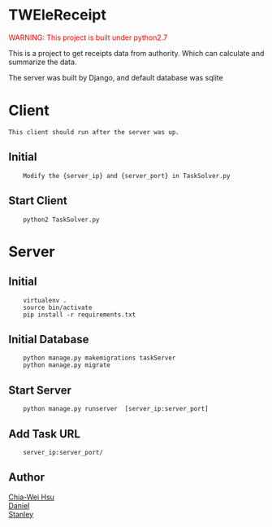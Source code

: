 




TWEleReceipt
===================================

<font color="red">
    WARNING: This project is built under python2.7
</font>

This is a project to get receipts data from authority.
Which can calculate and summarize the data.

The server was built by Django, and default database was sqlite

# Client
	This client should run after the server was up.

Initial
-----------------------------------
        Modify the {server_ip} and {server_port} in TaskSolver.py

Start Client
-----------------------------------
        python2 TaskSolver.py


# Server

Initial
-----------------------------------
		virtualenv .
		source bin/activate
		pip install -r requirements.txt

Initial Database
-----------------------------------
		python manage.py makemigrations taskServer
		python manage.py migrate

Start Server
-----------------------------------
		python manage.py runserver  [server_ip:server_port]


Add Task  URL
-----------------------------------
        server_ip:server_port/

Author
-----------------------------------
[Chia-Wei Hsu](https://github.com/hsucw)<br />
[Daniel](https://github.com/daniel0076)<br />
[Stanley](https://github.com/stanley17112000)<br />
